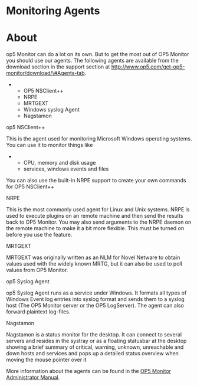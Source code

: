 # Monitoring Agents

# About

op5 Monitor can do a lot on its own. But to get the most out of OP5 Monitor you should use our agents.
The following agents are available from the download section in the support section at http://www.op5.com/get-op5-monitor/download/\#Agents-tab.

-   -   OP5 NSClient++
    -   NRPE
    -   MRTGEXT
    -   Windows syslog Agent
    -   Nagstamon

op5 NSClient++

This is the agent used for monitoring Microsoft Windows operating systems.
 You can use it to monitor things like

-   -   CPU, memory and disk usage 
    -   services, windows events and files

You can also use the built-in NRPE support to create your own commands for OP5 NSClient++

NRPE

This is the most commonly used agent for Linux and Unix systems. NRPE is used to execute plugins on an remote machine and then send the results back to OP5 Monitor.
You may also send arguments to the NRPE daemon on the remote machine to make it a bit more flexible. This must be turned on before you use the feature.

MRTGEXT

MRTGEXT was originally written as an NLM for Novel Netware to obtain values used with the widely known MRTG, but it can also be used to poll values from OP5 Monitor.

op5 Syslog Agent

op5 Syslog Agent runs as a service under Windows. It formats all types of Windows Event log entries into syslog format and sends them to a syslog host (The OP5 Monitor server or the OP5 LogServer).
The agent can also forward plaintext log-files.

Nagstamon

Nagstamon is a status monitor for the desktop. It can connect to several servers and resides in the systray or as a floating statusbar at the desktop showing a brief summary of critical, warning, unknown, unreachable and down hosts and services and pops up a detailed status overview when moving the mouse pointer over it

 More information about the agents can be found in the [OP5 Monitor Administrator Manual](op5_Monitor_Administrator_Manual).

